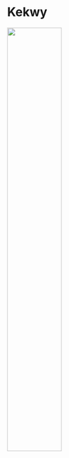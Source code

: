 # Kekwy

<p>
<img width="50%" align="left" src="https://github-readme-stats.vercel.app/api?username=Kekwy&count_private=true&show_icons=true&theme=ambient_gradient"  alt=""/>
<!-- <img width="50%" align="left" src="https://stats.justsong.cn/api/leetcode?username=kekwy&cn_username=可弟WZ初号机"  alt=""/> -->
</p>
